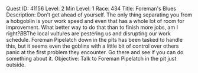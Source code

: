 Quest ID: 41156
Level: 2
Min Level: 1
Race: 434
Title: Foreman's Blues
Description: Don't get ahead of yourself. The only thing separating you from a hobgoblin is your work speed and even that has a whole lot of room for improvement. What better way to do that than to finish more jobs, am I right?$B$BThe local vultures are pestering us and disrupting our work schedule. Foreman Pipelatch down in the pits has been tasked to handle this, but it seems even the goblins with a little bit of control over others panic at the first problem they encounter. Go there and see if you can do something about it.
Objective: Talk to Foreman Pipelatch in the pit just outside.
